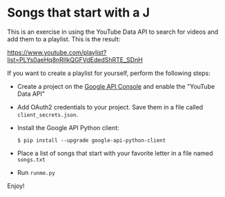 Songs that start with a J
=========================

This is an exercise in using the YouTube Data API to search for videos and add them to a playlist. This is the result:

https://www.youtube.com/playlist?list=PLYs0aeHq8nRIIkQGFVdEdedShRTE_SDnH

If you want to create a playlist for yourself, perform the following steps:

- Create a project on the [Google API Console](https://code.google.com/apis/console/) and enable the "YouTube Data API"

- Add OAuth2 credentials to your project. Save them in a file called `client_secrets.json`.

- Install the Google API Python client:

      $ pip install --upgrade google-api-python-client

- Place a list of songs that start with your favorite letter in a file named `songs.txt`

- Run `runme.py`

Enjoy!

